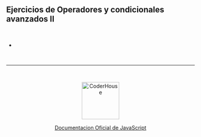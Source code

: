 ## Ejercicios de Operadores y condicionales avanzados II

<br>

* 


<br>


---

<br>

<p align="center"> 
    <img src="https://jobs.coderhouse.com/assets/logos_coderhouse.png" alt="CoderHouse"  height="100"/>
</p>


<p align="center"> 
    <a href="https://developer.mozilla.org/en-US/docs/Web/JavaScript">Documentacion Oficial de JavaScript</a>
</p>